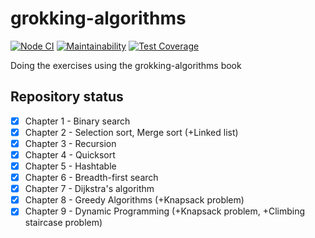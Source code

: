 # grokking-algorithms

[![Node CI](https://github.com/PavelDeuce/grokking-algorithms/actions/workflows/nodejs.yml/badge.svg)](https://github.com/PavelDeuce/grokking-algorithms/actions/workflows/nodejs.yml)
[![Maintainability](https://api.codeclimate.com/v1/badges/124f3ea7dbc891ded46a/maintainability)](https://codeclimate.com/github/PavelDeuce/grokking-algorithms/maintainability)
[![Test Coverage](https://api.codeclimate.com/v1/badges/124f3ea7dbc891ded46a/test_coverage)](https://codeclimate.com/github/PavelDeuce/grokking-algorithms/test_coverage)

Doing the exercises using the grokking-algorithms book

## Repository status

* [x] Chapter 1 - Binary search
* [x] Chapter 2 - Selection sort, Merge sort (+Linked list)
* [x] Chapter 3 - Recursion
* [x] Chapter 4 - Quicksort
* [x] Chapter 5 - Hashtable
* [x] Chapter 6 - Breadth-first search
* [x] Chapter 7 - Dijkstra's algorithm
* [x] Chapter 8 - Greedy Algorithms (+Knapsack problem)
* [x] Chapter 9 - Dynamic Programming (+Knapsack problem, +Climbing staircase problem)
